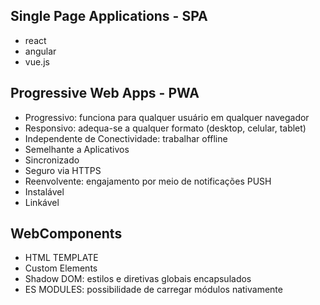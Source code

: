## Single Page Applications - SPA
- react
- angular
- vue.js

## Progressive Web Apps - PWA
- Progressivo: funciona para qualquer usuário em qualquer navegador
- Responsivo: adequa-se a qualquer formato (desktop, celular, tablet)
- Independente de Conectividade: trabalhar offline
- Semelhante a Aplicativos
- Sincronizado
- Seguro via HTTPS
- Reenvolvente: engajamento por meio de notificações PUSH
- Instalável
- Linkável

## WebComponents
- HTML TEMPLATE
- Custom Elements
- Shadow DOM: estilos e diretivas globais encapsulados
- ES MODULES: possibilidade de carregar módulos nativamente